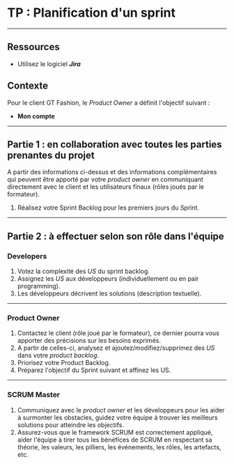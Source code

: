 # TP : Planification d'un sprint

---

## Ressources

- Utilisez le logiciel ***Jira***

## Contexte

Pour le client GT Fashion, le *Product Owner* a définit l'objectif suivant : 
- **Mon compte**

---

## Partie 1 : en collaboration avec toutes les parties prenantes du projet

A partir des informations ci-dessus et des informations complémentaires qui peuvent être apporté par votre *product owner* en communiquant directement avec le client et les utilisateurs finaux (rôles joués par le formateur).

1. Réalisez votre Sprint Backlog pour les premiers jours du Sprint.

---

## Partie 2 : à effectuer selon son rôle dans l'équipe


### Developers

1. Votez la complexité des *US* du sprint backlog.
2. Assignez les *US* aux développeurs (individuellement ou en pair programming).
3. Les développeurs décrivent les solutions (description textuelle).

---

### Product Owner

1. Contactez le client (rôle joué par le formateur), ce dernier pourra vous apporter des précisions sur les besoins exprimés.
2. A partir de celles-ci, analysez et ajoutez/modifiez/supprimez des *US* dans votre *product backlog*.
3. Priorisez votre Product Backlog.
4. Préparez l'objectif du Sprint suivant et affinez les US.

---

### SCRUM Master

1. Communiquez avec le *product owner* et les développeurs pour les aider à surmonter les obstacles, guidez votre équipe à trouver les meilleurs solutions pour atteindre les objectifs.
2. Assurez-vous que le framework SCRUM est correctement appliqué, aider l'équipe à tirer tous les bénéfices de SCRUM en respectant sa théorie, les valeurs, les pilliers, les événements, les rôles, les artefacts, etc.